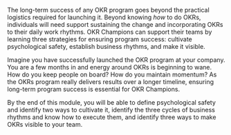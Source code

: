 The long-term success of any OKR program goes beyond the practical logistics required for launching it. Beyond knowing *how* to do OKRs, individuals will need support sustaining the change and incorporating OKRs to their daily work rhythms. OKR Champions can support their teams by learning three strategies for ensuring program success: cultivate psychological safety, establish business rhythms, and make it visible.

Imagine you have successfully launched the OKR program at your company. You are a few months in and energy around OKRs is beginning to wane. How do you keep people on board? How do you maintain momentum? As the OKRs program really delivers results over a longer timeline, ensuring long-term program success is essential for OKR Champions.

By the end of this module, you will be able to define psychological safety and identify two ways to cultivate it, identify the three cycles of business rhythms and know how to execute them, and identify three ways to make OKRs visible to your team.
